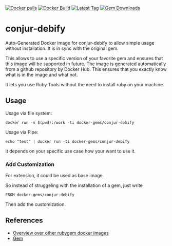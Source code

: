 [![Docker pulls](https://img.shields.io/docker/pulls/rubygem/conjur-debify.svg)](https://hub.docker.com/r/rubygem/conjur-debify/)
[![Docker Build](https://img.shields.io/docker/automated/rubygem/conjur-debify.svg)](https://hub.docker.com/r/rubygem/conjur-debify/)
[![Latest Tag](https://img.shields.io/github/tag/docker-rubygem/conjur-debify.svg)](https://hub.docker.com/r/rubygem/conjur-debify/)
[![Gem Downloads](https://img.shields.io/gem/dt/conjur-debify.svg)](https://rubygems.org/gems/conjur-debify/)
# conjur-debify

Auto-Generated Docker image for conjur-debify to allow simple usage without installation.
It is in sync with the original gem.

This allows to use a specific version of your favorite gem and ensures that this image will be supported in future.
The image is generated automatically from a github repository by Docker Hub.
This ensures that you exactly know what is in the image and what not.

It lets you use Ruby Tools without the need to install ruby on your machine.

## Usage

Usage via file system:

`docker run -v $(pwd):/work -ti docker-gems/conjur-debify`

Usage via Pipe:

`echo "test" | docker run -ti docker-gems/conjur-debify`

It depends on your specific use case how your want to use it.

### Add Customization

For extension, it could be used as base image.

So instead of struggeling with the installation of a gem, just write

`FROM docker-gems/conjur-debify`

Then add the customization.

## References

 - [Overview over other rubygem docker images](https://github.com/thinkbot/docker-rubygem)
 - [Gem](https://rubygems.org/gems/conjur-debify/)
